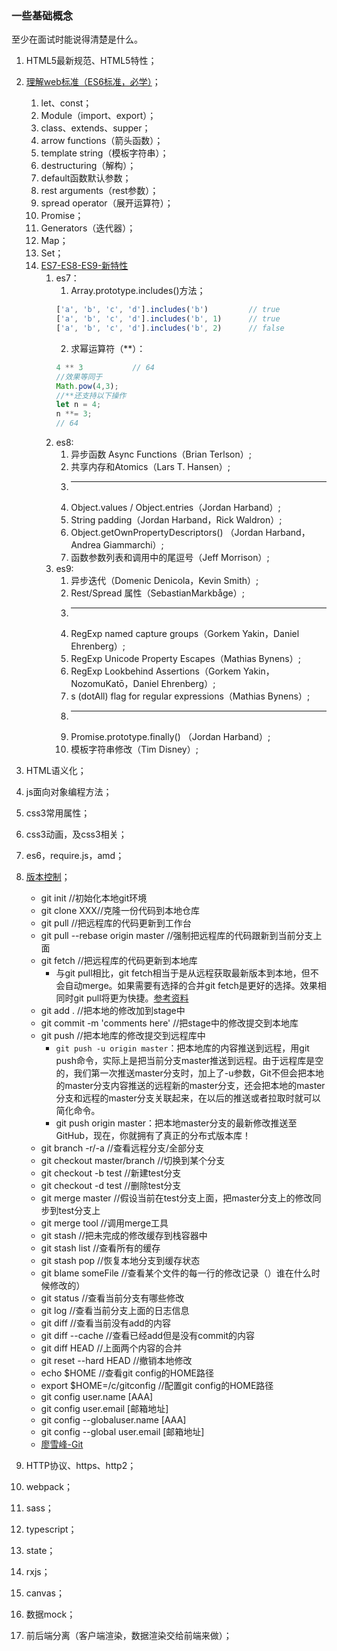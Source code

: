 ### 一些基础概念

至少在面试时能说得清楚是什么。

1. HTML5最新规范、HTML5特性；
2. [理解web标准（ES6标准，必学）](http://es6.ruanyifeng.com/#docs/intro)；
    1. let、const；
    2. Module（import、export）；
    3. class、extends、supper；
    4. arrow functions（箭头函数）；
    5. template string（模板字符串）；
    6. destructuring（解构）；
    7. default函数默认参数；
    8. rest arguments（rest参数）；
    9. spread operator（展开运算符）；
    10. Promise；
    11. Generators（迭代器）；
    12. Map；
    13. Set；
    14. [ES7-ES8-ES9-新特性](https://tuobaye.com/2018/11/27/%E7%BB%86%E8%A7%A3JavaScript-ES7-ES8-ES9-%E6%96%B0%E7%89%B9%E6%80%A7/)
        1. es7：
            1. Array.prototype.includes()方法；
            ```js
            ['a', 'b', 'c', 'd'].includes('b')         // true
            ['a', 'b', 'c', 'd'].includes('b', 1)      // true
            ['a', 'b', 'c', 'd'].includes('b', 2)      // false
            ```
            2. 求幂运算符（**）：
            ```js
            4 ** 3           // 64
            //效果等同于
            Math.pow(4,3);
            //**还支持以下操作
            let n = 4;
            n **= 3;
            // 64
            ```
        2. es8:
            1. 异步函数 Async Functions（Brian Terlson）;
            2. 共享内存和Atomics（Lars T. Hansen）;
            3. ---
            4. Object.values / Object.entries（Jordan Harband）;
            5. String padding（Jordan Harband，Rick Waldron）;
            6. Object.getOwnPropertyDescriptors() （Jordan Harband，Andrea Giammarchi）;
            7. 函数参数列表和调用中的尾逗号（Jeff Morrison）;
        3. es9:
            1. 异步迭代（Domenic Denicola，Kevin Smith）;
            2. Rest/Spread 属性（SebastianMarkbåge）;
            3. ---
            4. RegExp named capture groups（Gorkem Yakin，Daniel Ehrenberg）;
            5. RegExp Unicode Property Escapes（Mathias Bynens）;
            6. RegExp Lookbehind Assertions（Gorkem Yakin，NozomuKatō，Daniel Ehrenberg）;
            7. s (dotAll) flag for regular expressions（Mathias Bynens）;
            8. ---
            9. Promise.prototype.finally() （Jordan Harband）;
            10. 模板字符串修改（Tim Disney）;


3. HTML语义化；
4. js面向对象编程方法；
5. css3常用属性；
6. css3动画，及css3相关；
7. es6，require.js，amd；
8. [版本控制](https://www.cnblogs.com/allanli/p/git_commands.html)；
    - git init //初始化本地git环境
    - git clone XXX//克隆一份代码到本地仓库
    - git pull //把远程库的代码更新到工作台
    - git pull --rebase origin master //强制把远程库的代码跟新到当前分支上面
    - git fetch //把远程库的代码更新到本地库
        - 与git pull相比，git fetch相当于是从远程获取最新版本到本地，但不会自动merge。如果需要有选择的合并git fetch是更好的选择。效果相同时git pull将更为快捷。[参考资料](https://www.cnblogs.com/qiu-Ann/p/7902855.html)
    - git add . //把本地的修改加到stage中
    - git commit -m 'comments here' //把stage中的修改提交到本地库
    - git push //把本地库的修改提交到远程库中
        - `git push -u origin master`：把本地库的内容推送到远程，用git push命令，实际上是把当前分支master推送到远程。由于远程库是空的，我们第一次推送master分支时，加上了-u参数，Git不但会把本地的master分支内容推送的远程新的master分支，还会把本地的master分支和远程的master分支关联起来，在以后的推送或者拉取时就可以简化命令。
        - git push origin master：把本地master分支的最新修改推送至GitHub，现在，你就拥有了真正的分布式版本库！
    - git branch -r/-a //查看远程分支/全部分支
    - git checkout master/branch //切换到某个分支
    - git checkout -b test //新建test分支
    - git checkout -d test //删除test分支
    - git merge master //假设当前在test分支上面，把master分支上的修改同步到test分支上
    - git merge tool //调用merge工具
    - git stash //把未完成的修改缓存到栈容器中
    - git stash list //查看所有的缓存
    - git stash pop //恢复本地分支到缓存状态
    - git blame someFile //查看某个文件的每一行的修改记录（）谁在什么时候修改的）
    - git status //查看当前分支有哪些修改
    - git log //查看当前分支上面的日志信息
    - git diff //查看当前没有add的内容
    - git diff --cache //查看已经add但是没有commit的内容
    - git diff HEAD //上面两个内容的合并
    - git reset --hard HEAD //撤销本地修改
    - echo $HOME //查看git config的HOME路径
    - export $HOME=/c/gitconfig //配置git config的HOME路径
    - git config user.name [AAA]
    - git config user.email [邮箱地址]
    - git config --globaluser.name [AAA]
    - git config --global user.email [邮箱地址]
    - [廖雪峰-Git](https://www.liaoxuefeng.com/wiki/0013739516305929606dd18361248578c67b8067c8c017b000/0013743256916071d599b3aed534aaab22a0db6c4e07fd0000)

9. HTTP协议、https、http2；
10. webpack；
11. sass；
12. typescript；
13. state；
14. rxjs；
15. canvas；
16. 数据mock；
17. 前后端分离（客户端渲染，数据渲染交给前端来做）；